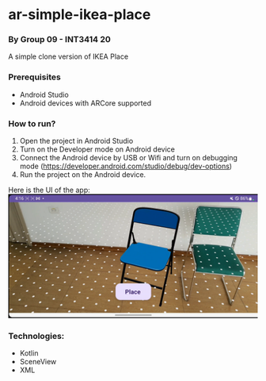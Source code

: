 # ar-simple-ikea-place
### By Group 09 -  INT3414 20
A simple clone version of IKEA Place

### Prerequisites
- Android Studio
- Android devices with ARCore supported

### How to run?
1. Open the project in Android Studio
2. Turn on the Developer mode on Android device
3. Connect the Android device by USB or Wifi and turn on debugging mode (https://developer.android.com/studio/debug/dev-options)
4. Run the project on the Android device.

Here is the UI of the app:
![image](./app/src/main/assets/demo-ui.png)

### Technologies:
- Kotlin
- SceneView
- XML

